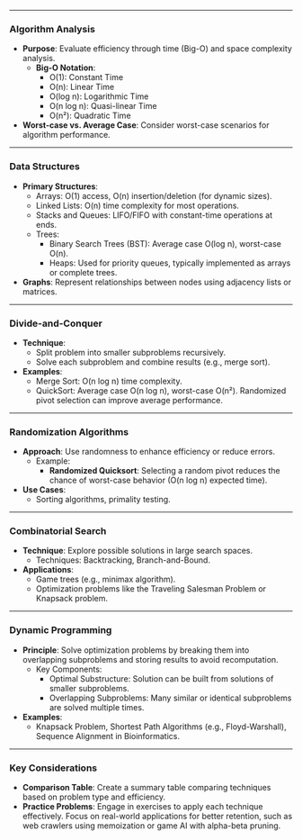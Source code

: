 
---

### **Algorithm Analysis**
- **Purpose**: Evaluate efficiency through time (Big-O) and space complexity analysis.
  - **Big-O Notation**:
    - O(1): Constant Time
    - O(n): Linear Time
    - O(log n): Logarithmic Time
    - O(n log n): Quasi-linear Time
    - O(n²): Quadratic Time
- **Worst-case vs. Average Case**: Consider worst-case scenarios for algorithm performance.

---

### **Data Structures**
- **Primary Structures**:
  - Arrays: O(1) access, O(n) insertion/deletion (for dynamic sizes).
  - Linked Lists: O(n) time complexity for most operations.
  - Stacks and Queues: LIFO/FIFO with constant-time operations at ends.
  - Trees:
    - Binary Search Trees (BST): Average case O(log n), worst-case O(n).
    - Heaps: Used for priority queues, typically implemented as arrays or complete trees.
- **Graphs**: Represent relationships between nodes using adjacency lists or matrices.

---

### **Divide-and-Conquer**
- **Technique**:
  - Split problem into smaller subproblems recursively.
  - Solve each subproblem and combine results (e.g., merge sort).
- **Examples**:
  - Merge Sort: O(n log n) time complexity.
  - QuickSort: Average case O(n log n), worst-case O(n²). Randomized pivot selection can improve average performance.

---

### **Randomization Algorithms**
- **Approach**: Use randomness to enhance efficiency or reduce errors.
  - Example:
    - **Randomized Quicksort**: Selecting a random pivot reduces the chance of worst-case behavior (O(n log n) expected time).
- **Use Cases**:
  - Sorting algorithms, primality testing.

---

### **Combinatorial Search**
- **Technique**: Explore possible solutions in large search spaces.
  - Techniques: Backtracking, Branch-and-Bound.
- **Applications**:
  - Game trees (e.g., minimax algorithm).
  - Optimization problems like the Traveling Salesman Problem or Knapsack problem.

---

### **Dynamic Programming**
- **Principle**: Solve optimization problems by breaking them into overlapping subproblems and storing results to avoid recomputation.
  - Key Components:
    - Optimal Substructure: Solution can be built from solutions of smaller subproblems.
    - Overlapping Subproblems: Many similar or identical subproblems are solved multiple times.
- **Examples**:
  - Knapsack Problem, Shortest Path Algorithms (e.g., Floyd-Warshall), Sequence Alignment in Bioinformatics.

---

### **Key Considerations**
- **Comparison Table**: Create a summary table comparing techniques based on problem type and efficiency.
- **Practice Problems**: Engage in exercises to apply each technique effectively. Focus on real-world applications for better retention, such as web crawlers using memoization or game AI with alpha-beta pruning.
